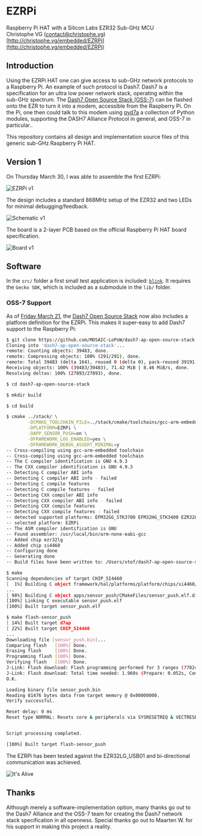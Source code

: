 # EZRPi
Raspberry Pi HAT with a Silicon Labs EZR32 Sub-GHz MCU  
Christophe VG (<contact@christophe.vg>)  
[http://christophe.vg/embedded/EZRPi](http://christophe.vg/embedded/EZRPi)

## Introduction

Using the EZRPi HAT one can give access to sub-GHz network protocols to a Raspberry Pi. An example of such protocol is Dash7. Dash7 is a specification for an ultra low power network stack, operating within the sub-GHz spectrum. The [Dash7 Open Source Stack (OSS-7)](https://github.com/MOSAIC-LoPoW/dash7-ap-open-source-stack) can be flashed onto the EZR to turn it into a modem, accessible from the Raspberry Pi. On the Pi, one then could talk to this modem using [pyd7a](https://github.com/MOSAIC-LoPoW/pyd7a) a collection of Python modules, supporting the DASH7 Alliance Protocol in general, and OSS-7 in particular..

This repository contains all design and implementation source files of this generic sub-GHz Raspberry Pi HAT.

## Version 1

On Thursday March 30, I was able to assemble the first EZRPi:

![EZRPi v1](assets/ezrpi-v1.jpeg)

The design includes a standard 868MHz setup of the EZR32 and two LEDs for minimal debugging/feedback.

![Schematic v1](assets/schematic-v1.png)

The board is a 2-layer PCB based on the official Raspberry Pi HAT board specification.

![Board v1](assets/board-v1.png)

## Software

In the `src/` folder a first small test application is included: [`blink`](src/blink). It requires the `Gecko SDK`, which is included as a submodule in the `lib/` folder.

### OSS-7 Support

As of [Friday March 21](https://github.com/MOSAIC-LoPoW/dash7-ap-open-source-stack/pull/51), the [Dash7 Open Source Stack](https://github.com/MOSAIC-LoPoW/dash7-ap-open-source-stack) now also includes a platform definition for the EZRPi. This makes it super-easy to add Dash7 support to the Raspberry Pi:

```bash
$ git clone https://github.com/MOSAIC-LoPoW/dash7-ap-open-source-stack
Cloning into 'dash7-ap-open-source-stack'...
remote: Counting objects: 39483, done.
remote: Compressing objects: 100% (291/291), done.
remote: Total 39483 (delta 164), reused 0 (delta 0), pack-reused 39191
Receiving objects: 100% (39483/39483), 71.42 MiB | 8.46 MiB/s, done.
Resolving deltas: 100% (27893/27893), done.

$ cd dash7-ap-open-source-stack

$ mkdir build

$ cd build

$ cmake ../stack/ \
        -DCMAKE_TOOLCHAIN_FILE=../stack/cmake/toolchains/gcc-arm-embedded.cmake \
        -DPLATFORM=EZRPi \
        -DAPP_SENSOR_PUSH=on \
        -DFRAMEWORK_LOG_ENABLED=yes \
        -DFRAMEWORK_DEBUG_ASSERT_MINIMAL=y
-- Cross-compiling using gcc-arm-embedded toolchain
-- Cross-compiling using gcc-arm-embedded toolchain
-- The C compiler identification is GNU 4.9.3
-- The CXX compiler identification is GNU 4.9.3
-- Detecting C compiler ABI info
-- Detecting C compiler ABI info - failed
-- Detecting C compile features
-- Detecting C compile features - failed
-- Detecting CXX compiler ABI info
-- Detecting CXX compiler ABI info - failed
-- Detecting CXX compile features
-- Detecting CXX compile features - failed
-- detected supported platforms: EFM32GG_STK3700 EFM32HG_STK3400 EZR32LG_Octa EZR32LG_USB01 EZR32LG_WSTK6200A EZRPi OCTA_Gateway stm32f4_discovery
-- selected platform: EZRPi
-- The ASM compiler identification is GNU
-- Found assembler: /usr/local/bin/arm-none-eabi-gcc
-- Added chip ezr32lg
-- Added chip si4460
-- Configuring done
-- Generating done
-- Build files have been written to: /Users/xtof/dash7-ap-open-source-stack/build

$ make
Scanning dependencies of target CHIP_SI4460
[  1%] Building C object framework/hal/platforms/platform/chips/si4460/CMakeFiles/CHIP_SI4460.dir/si4460.c.obj
...
[ 98%] Building C object apps/sensor_push/CMakeFiles/sensor_push.elf.dir/version.c.obj
[100%] Linking C executable sensor_push.elf
[100%] Built target sensor_push.elf

$ make flash-sensor_push
[ 14%] Built target d7ap
[ 22%] Built target CHIP_SI4460
...
Downloading file [sensor_push.bin]...
Comparing flash   [100%] Done.
Erasing flash     [100%] Done.
Programming flash [100%] Done.
Verifying flash   [100%] Done.
J-Link: Flash download: Flash programming performed for 3 ranges (77824 bytes)
J-Link: Flash download: Total time needed: 1.960s (Prepare: 0.052s, Compare: 0.062s, Erase: 0.933s, Program: 0.896s, Verify: 0.008s, Restore: 0.007s)
O.K.

Loading binary file sensor_push.bin
Reading 81476 bytes data from target memory @ 0x00000000.
Verify successful.

Reset delay: 0 ms
Reset type NORMAL: Resets core & peripherals via SYSRESETREQ & VECTRESET bit.


Script processing completed.

[100%] Built target flash-sensor_push

```

The EZRPi has been tested against the EZR32LG_USB01 and bi-directional communication was achieved.

![It's Alive](assets/continuous-tx.jpeg)

## Thanks

Although merely a software-implementation option, many thanks go out to the Dash7 Alliance and the OSS-7 team for creating the Dash7 network stack specification in all openness. Special thanks go out to Maarten W. for his support in making this project a reality.
